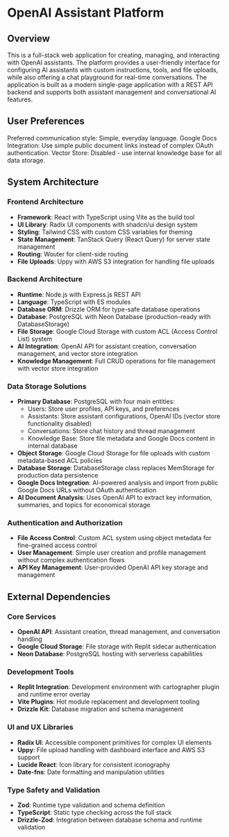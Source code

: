 # OpenAI Assistant Platform

## Overview

This is a full-stack web application for creating, managing, and interacting with OpenAI assistants. The platform provides a user-friendly interface for configuring AI assistants with custom instructions, tools, and file uploads, while also offering a chat playground for real-time conversations. The application is built as a modern single-page application with a REST API backend and supports both assistant management and conversational AI features.

## User Preferences

Preferred communication style: Simple, everyday language.
Google Docs Integration: Use simple public document links instead of complex OAuth authentication.
Vector Store: Disabled - use internal knowledge base for all data storage.

## System Architecture

### Frontend Architecture
- **Framework**: React with TypeScript using Vite as the build tool
- **UI Library**: Radix UI components with shadcn/ui design system
- **Styling**: Tailwind CSS with custom CSS variables for theming
- **State Management**: TanStack Query (React Query) for server state management
- **Routing**: Wouter for client-side routing
- **File Uploads**: Uppy with AWS S3 integration for handling file uploads

### Backend Architecture
- **Runtime**: Node.js with Express.js REST API
- **Language**: TypeScript with ES modules
- **Database ORM**: Drizzle ORM for type-safe database operations
- **Database**: PostgreSQL with Neon Database (production-ready with DatabaseStorage)
- **File Storage**: Google Cloud Storage with custom ACL (Access Control List) system
- **AI Integration**: OpenAI API for assistant creation, conversation management, and vector store integration
- **Knowledge Management**: Full CRUD operations for file management with vector store integration

### Data Storage Solutions
- **Primary Database**: PostgreSQL with four main entities:
  - Users: Store user profiles, API keys, and preferences  
  - Assistants: Store assistant configurations, OpenAI IDs (vector store functionality disabled)
  - Conversations: Store chat history and thread management
  - Knowledge Base: Store file metadata and Google Docs content in internal database
- **Object Storage**: Google Cloud Storage for file uploads with custom metadata-based ACL policies
- **Database Storage**: DatabaseStorage class replaces MemStorage for production data persistence
- **Google Docs Integration**: AI-powered analysis and import from public Google Docs URLs without OAuth authentication
- **AI Document Analysis**: Uses OpenAI API to extract key information, summaries, and topics for economical storage

### Authentication and Authorization
- **File Access Control**: Custom ACL system using object metadata for fine-grained access control
- **User Management**: Simple user creation and profile management without complex authentication flows
- **API Key Management**: User-provided OpenAI API key storage and management

## External Dependencies

### Core Services
- **OpenAI API**: Assistant creation, thread management, and conversation handling
- **Google Cloud Storage**: File storage with Replit sidecar authentication
- **Neon Database**: PostgreSQL hosting with serverless capabilities

### Development Tools
- **Replit Integration**: Development environment with cartographer plugin and runtime error overlay
- **Vite Plugins**: Hot module replacement and development tooling
- **Drizzle Kit**: Database migration and schema management

### UI and UX Libraries
- **Radix UI**: Accessible component primitives for complex UI elements
- **Uppy**: File upload handling with dashboard interface and AWS S3 support
- **Lucide React**: Icon library for consistent iconography
- **Date-fns**: Date formatting and manipulation utilities

### Type Safety and Validation
- **Zod**: Runtime type validation and schema definition
- **TypeScript**: Static type checking across the full stack
- **Drizzle-Zod**: Integration between database schema and runtime validation